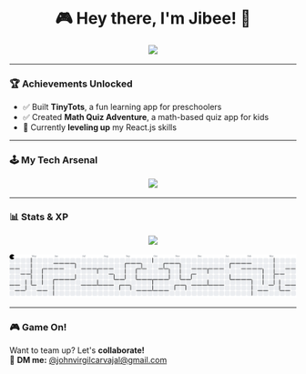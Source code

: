 <h1 align="center">🎮 Hey there, I'm Jibee! 👾</h1>

<p align="center">
  <img src="https://readme-typing-svg.herokuapp.com?font=Press+Start+2P&size=18&color=F7A90A&center=true&width=500&lines=Flutter+Developer;React.js+Learner;Gamifying+Education;Building+Fun+Apps!" />
</p>

---

### 🏆 Achievements Unlocked  
- ✅ Built **TinyTots**, a fun learning app for preschoolers  
- ✅ Created **Math Quiz Adventure**, a math-based quiz app for kids  
- 🔄 Currently **leveling up** my React.js skills  

---

### 🕹️ My Tech Arsenal  
<p align="center">
  <img src="https://skillicons.dev/icons?i=dart,flutter,firebase,git,js,react,vite,npm,nodejs,mysql,figma,tailwind,bootstrap,css,html,java,laravel,python,cpp,csharp" />
</p>


---

### 📊 Stats & XP  
<p align="center">
  <img src="https://github-readme-stats.vercel.app/api?username=DarcMattz&show_icons=true&theme=tokyonight" />
</p>
<picture>
  <source media="(prefers-color-scheme: dark)" srcset="https://raw.githubusercontent.com/DarcMattz/DarcMattz/output/pacman-contribution-graph-dark.svg">
  <source media="(prefers-color-scheme: light)" srcset="https://raw.githubusercontent.com/DarcMattz/DarcMattz/output/pacman-contribution-graph.svg">
  <img alt="pacman contribution graph" src="https://raw.githubusercontent.com/DarcMattz/DarcMattz/output/pacman-contribution-graph.svg">
</picture>

---

### 🎮 Game On!  
Want to team up? Let's **collaborate!**  
📩 **DM me:** [@johnvirgilcarvajal@gmail.com](johnvirgilcarvajal@gmail.com)  
